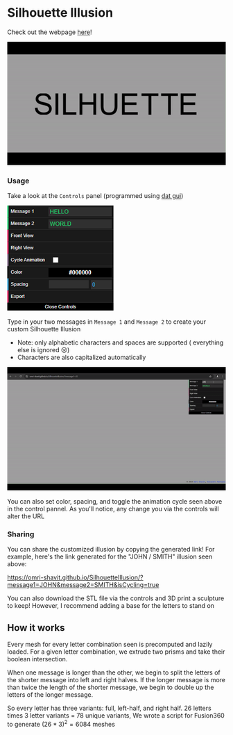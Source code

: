 # Silhouette Illusion
Check out the webpage [here](https://omri-shavit.github.io/SilhouetteIllusion/)!

![./demo.gif](./images/demo.gif)

### Usage
Take a look at the `Controls` panel (programmed using [dat gui](https://github.com/dataarts/dat.gui))

![./controls.png](./images/controls.png)

Type in your two messages in `Message 1` and `Message 2` to create your custom Silhouette Illusion
 - Note: only alphabetic characters and spaces are supported ( everything else is ignored 😢) 
 - Characters are also capitalized automatically

![./demo.gif](./images/johnSmithDemo.gif)

You can also set color, spacing, and toggle the animation cycle seen above in the control pannel. As you'll notice, any change you via the controls will alter the URL

### Sharing
You can share the customized illusion by copying the generated link! For example, here's the link generated for the "JOHN / SMITH" illusion seen above:

https://omri-shavit.github.io/SilhouetteIllusion/?message1=JOHN&message2=SMITH&isCycling=true

You can also download the STL file via the controls and 3D print a sculpture to keep! However, I recommend adding a base for the letters to stand on

## How it works
Every mesh for every letter combination seen is precomputed and lazily loaded. 
For a given letter combination, we extrude two prisms and take their boolean intersection.

When one message is longer than the other, we begin to
split the letters of the shorter message into left and right halves. If the longer message is more than twice the length
of the shorter message, we begin to double up the letters of the longer message.

So every letter has three variants: full, left-half, and right half. $26$ letters times $3$ letter variants = 78 unique variants, 
We wrote a script for Fusion360 to generate $(26*3)^2=6084$ meshes
